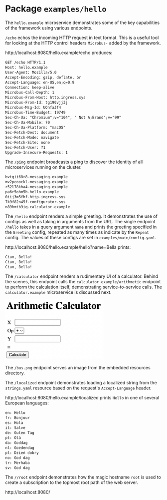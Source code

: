 # Package `examples/hello`

The `hello.example` microservice demonstrates some of the key capabilities of the framework using various endpoints.

`/echo` echos the incoming HTTP request in text format. This is a useful tool for looking at the HTTP control headers `Microbus-` added by the framework.

http://localhost:8080/hello.example/echo produces:

```http
GET /echo HTTP/1.1
Host: hello.example
User-Agent: Mozilla/5.0
Accept-Encoding: gzip, deflate, br
Accept-Language: en-US,en;q=0.9
Connection: keep-alive
Microbus-Call-Depth: 1
Microbus-From-Host: http.ingress.sys
Microbus-From-Id: tg190vjj3j
Microbus-Msg-Id: UQnfaJf4
Microbus-Time-Budget: 19749
Sec-Ch-Ua: "Chromium";v="104", " Not A;Brand";v="99"
Sec-Ch-Ua-Mobile: ?0
Sec-Ch-Ua-Platform: "macOS"
Sec-Fetch-Dest: document
Sec-Fetch-Mode: navigate
Sec-Fetch-Site: none
Sec-Fetch-User: ?1
Upgrade-Insecure-Requests: 1
```

The `/ping` endpoint broadcasts a ping to discover the identity of all microservices running on the cluster.

```
bvtgii68r8.messaging.example
mv2pcoockl.messaging.example
r52l78kha4.messaging.example
pa6r5ohm5h.hello.example
0iij3m5fhf.http.ingress.sys
7k9f82n45f.configurator.sys
n89hmtb9iq.calculator.example
```

The `/hello` endpoint renders a simple greeting. It demonstrates the use of configs as well as taking in arguments from the URL. The single endpoint `/hello` takes in a query argument `name` and prints the greeting specified in the `Greeting` config, repeated as many times as indicate by the `Repeat` config. The values of these configs are set in `examples/main/config.yaml`.

http://localhost:8080/hello.example/hello?name=Bella prints:

```
Ciao, Bella!
Ciao, Bella!
Ciao, Bella!
```

The `/calculator` endpoint renders a rudimentary UI of a calculator. Behind the scenes, this endpoint calls the `calculator.example/arithmetic` endpoint to perform the calculation itself, demonstrating service-to-service calls. The `calculator.example` microservice is discussed next.

<img src="examples-hello-1.png" width="315">

The `/bus.png` endpoint serves an image from the embedded resources directory.

The `/localized` endpoint demonstrates loading a localized string from the `strings.yaml` resource based on the request's `Accept-Language` header.

http://localhost:8080/hello.example/localized prints `Hello` in one of several European languages:

```
en: Hello
fr: Bonjour
es: Hola
it: Salve
de: Guten Tag
pt: Olá
da: Goddag
nl: Goedendag
pl: Dzień dobry
no: God dag
tr: Merhaba
sv: God dag
```

The `//root` endpoint demonstrates how the magic hostname `root` is used to create a subscription to the topmost root path of the web server.

http://localhost:8080/
